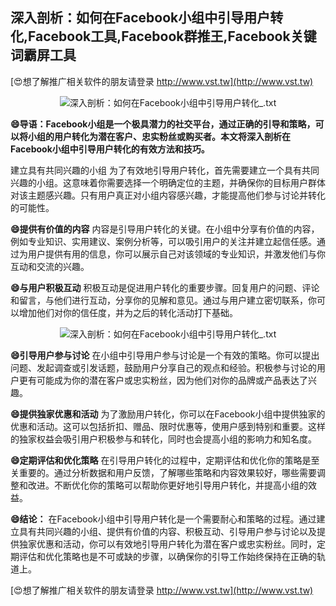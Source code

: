## **深入剖析：如何在Facebook小组中引导用户转化,Facebook工具,Facebook群推王,Facebook关键词霸屏工具**

[😍想了解推广相关软件的朋友请登录 http://www.vst.tw](http://www.vst.tw)

 <center><img src="https://vst.tw/MP4/tuiguang/png/6.png" alt="深入剖析：如何在Facebook小组中引导用户转化_.txt"></center>

**😄导语：Facebook小组是一个极具潜力的社交平台，通过正确的引导和策略，可以将小组的用户转化为潜在客户、忠实粉丝或购买者。本文将深入剖析在Facebook小组中引导用户转化的有效方法和技巧。**

建立具有共同兴趣的小组
为了有效地引导用户转化，首先需要建立一个具有共同兴趣的小组。这意味着你需要选择一个明确定位的主题，并确保你的目标用户群体对该主题感兴趣。只有用户真正对小组内容感兴趣，才能提高他们参与讨论并转化的可能性。

**😄提供有价值的内容**
内容是引导用户转化的关键。在小组中分享有价值的内容，例如专业知识、实用建议、案例分析等，可以吸引用户的关注并建立起信任感。通过为用户提供有用的信息，你可以展示自己对该领域的专业知识，并激发他们与你互动和交流的兴趣。

**😄与用户积极互动**
积极互动是促进用户转化的重要步骤。回复用户的问题、评论和留言，与他们进行互动，分享你的见解和意见。通过与用户建立密切联系，你可以增加他们对你的信任度，并为之后的转化活动打下基础。

 <center><img src="https://vst.tw/MP4/tuiguang/png/2.png" alt="深入剖析：如何在Facebook小组中引导用户转化_.txt"></center>

**😄引导用户参与讨论**
在小组中引导用户参与讨论是一个有效的策略。你可以提出问题、发起调查或引发话题，鼓励用户分享自己的观点和经验。积极参与讨论的用户更有可能成为你的潜在客户或忠实粉丝，因为他们对你的品牌或产品表达了兴趣。

**😄提供独家优惠和活动**
为了激励用户转化，你可以在Facebook小组中提供独家的优惠和活动。这可以包括折扣、赠品、限时优惠等，使用户感到特别和重要。这样的独家权益会吸引用户积极参与和转化，同时也会提高小组的影响力和知名度。

**😄定期评估和优化策略**
在引导用户转化的过程中，定期评估和优化你的策略是至关重要的。通过分析数据和用户反馈，了解哪些策略和内容效果较好，哪些需要调整和改进。不断优化你的策略可以帮助你更好地引导用户转化，并提高小组的效益。

**😄结论：**
在Facebook小组中引导用户转化是一个需要耐心和策略的过程。通过建立具有共同兴趣的小组、提供有价值的内容、积极互动、引导用户参与讨论以及提供独家优惠和活动，你可以有效地引导用户转化为潜在客户或忠实粉丝。同时，定期评估和优化策略也是不可或缺的步骤，以确保你的引导工作始终保持在正确的轨道上。

[😍想了解推广相关软件的朋友请登录 http://www.vst.tw](http://www.vst.tw)




